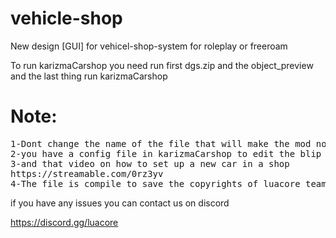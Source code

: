 # vehicle-shop
New design [GUI] for vehicel-shop-system for roleplay or freeroam

To run karizmaCarshop you need run first dgs.zip and the object_preview and the last thing run karizmaCarshop

# Note:
<pre>
1-Dont change the name of the file that will make the mod not work 
2-you have a config file in karizmaCarshop to edit the blip pos and the color 
3-and that video on how to set up a new car in a shop
https://streamable.com/0rz3yv
4-The file is compile to save the copyrights of luacore team</pre>


if you have any issues you can contact us on discord</p>
https://discord.gg/luacore
